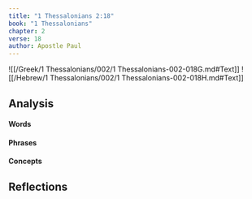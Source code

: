 ```yaml
---
title: "1 Thessalonians 2:18"
book: "1 Thessalonians"
chapter: 2
verse: 18
author: Apostle Paul
---
```

![[/Greek/1 Thessalonians/002/1 Thessalonians-002-018G.md#Text]]
![[/Hebrew/1 Thessalonians/002/1 Thessalonians-002-018H.md#Text]]

## Analysis

#### Words

#### Phrases

#### Concepts

## Reflections
